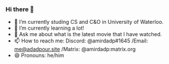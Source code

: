 ### Hi there 👋

- 🔭 I’m currently studing CS and C&O in University of Waterloo.
- 🌱 I’m currently learning a lot!
- 💬 Ask me about what is the latest movie that I have watched.
- 📫 How to reach me: Discord: @amirdadp#1645 /Email: me@adadpour.site /Matrix: @amirdadp:matrix.org
- 😄 Pronouns: he/him
